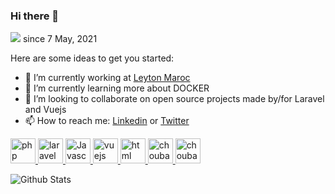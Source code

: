 ### Hi there 👋

![](https://komarev.com/ghpvc/?username=akiyamaSM) since 7 May, 2021

Here are some ideas to get you started:

- 🔭 I’m currently working at [Leyton Maroc](https://leyton.com/ma)
- 🌱 I’m currently learning more about DOCKER
- 👯 I’m looking to collaborate on open source projects made by/for Laravel and Vuejs
- 📫 How to reach me: [Linkedin](https://linkedin.com/in/inanielhoussain) or [Twitter](https://twitter.com/inanielhoussain)



<p float="left">
     <a href="https://en.wikipedia.org/wiki/php">
<img alt="php" src="https://devstickers.com/assets/img/cat/php.png" width="40">
 </a>
   <a href="https://en.wikipedia.org/wiki/laravel">
<img alt="laravel" src="https://devstickers.com/assets/img/pro/39rp.png" width="40">
 </a>
  
 <a href="https://en.wikipedia.org/wiki/JavaScript">
<img alt="Javascript" src="https://devstickers.com/assets/img/pro/i4eg.png" width="40">
  </a>
  
 <a href="https://en.wikipedia.org/wiki/vuejs">
<img alt="vuejs" src="https://devstickers.com/assets/img/cat/vuejs.png" width="40">
 </a>
  
 <a href="https://en.wikipedia.org/wiki/HTML">
<img alt="html" src="https://devstickers.com/assets/img/pro/iqm9.png" width="40">
 </a>
 <a href="https://git-scm.com/">
<img alt="choubari" src="https://devstickers.com/assets/img/pro/apiv.png" width="40">
  </a>
 <a href="https://code.visualstudio.com/">
<img alt="choubari" src="https://devstickers.com/assets/img/pro/saxu.png" width="40">
  </a>
</p>
<img  alt="Github Stats" src="https://github-readme-stats.vercel.app/api?username=akiyamaSM&show_icons=true"/>

